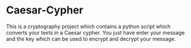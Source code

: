 # Caesar-Cypher
This is a cryptography project which contains a python script which converts your texts in a Caesar cypher. You just have enter your message and the key which can be used to encrypt and decrypt your message.
